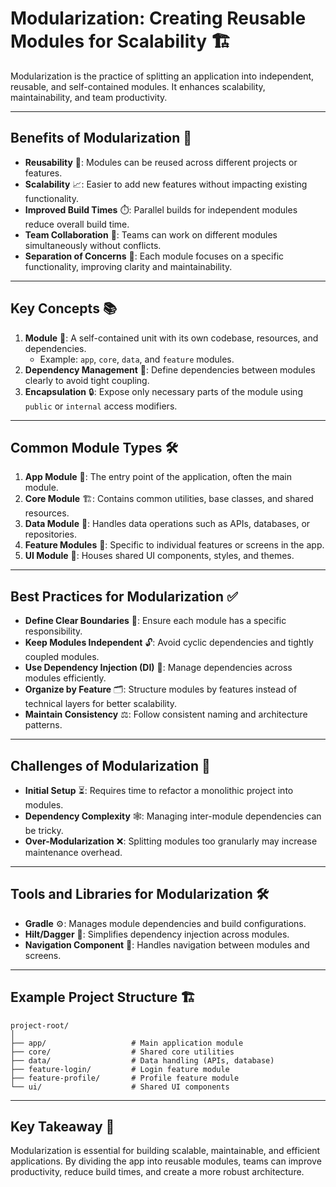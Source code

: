 # Modularization: Creating Reusable Modules for Scalability 🏗️

Modularization is the practice of splitting an application into independent, reusable, and self-contained modules. It enhances scalability, maintainability, and team productivity.

---

## Benefits of Modularization 🌟
- **Reusability** 🔄: Modules can be reused across different projects or features.
- **Scalability** 📈: Easier to add new features without impacting existing functionality.
- **Improved Build Times** ⏱️: Parallel builds for independent modules reduce overall build time.
- **Team Collaboration** 🤝: Teams can work on different modules simultaneously without conflicts.
- **Separation of Concerns** 🚦: Each module focuses on a specific functionality, improving clarity and maintainability.

---

## Key Concepts 📚
1. **Module** 🧩: A self-contained unit with its own codebase, resources, and dependencies.
   - Example: `app`, `core`, `data`, and `feature` modules.
2. **Dependency Management** 🔗: Define dependencies between modules clearly to avoid tight coupling.
3. **Encapsulation** 🔒: Expose only necessary parts of the module using `public` or `internal` access modifiers.

---

## Common Module Types 🛠️
1. **App Module** 📱: The entry point of the application, often the main module.
2. **Core Module** 🏗️: Contains common utilities, base classes, and shared resources.
3. **Data Module** 💾: Handles data operations such as APIs, databases, or repositories.
4. **Feature Modules** 🧩: Specific to individual features or screens in the app.
5. **UI Module** 🎨: Houses shared UI components, styles, and themes.

---

## Best Practices for Modularization ✅
- **Define Clear Boundaries** 🚧: Ensure each module has a specific responsibility.
- **Keep Modules Independent** 🔓: Avoid cyclic dependencies and tightly coupled modules.
- **Use Dependency Injection (DI)** 💉: Manage dependencies across modules efficiently.
- **Organize by Feature** 🗂️: Structure modules by features instead of technical layers for better scalability.
- **Maintain Consistency** ⚖️: Follow consistent naming and architecture patterns.

---

## Challenges of Modularization 🧗
- **Initial Setup** ⏳: Requires time to refactor a monolithic project into modules.
- **Dependency Complexity** 🕸️: Managing inter-module dependencies can be tricky.
- **Over-Modularization** ❌: Splitting modules too granularly may increase maintenance overhead.

---

## Tools and Libraries for Modularization 🛠️
- **Gradle** ⚙️: Manages module dependencies and build configurations.
- **Hilt/Dagger** 💉: Simplifies dependency injection across modules.
- **Navigation Component** 🧭: Handles navigation between modules and screens.

---

## Example Project Structure 🏗️

```
project-root/
│
├── app/                   # Main application module
├── core/                  # Shared core utilities
├── data/                  # Data handling (APIs, database)
├── feature-login/         # Login feature module
├── feature-profile/       # Profile feature module
└── ui/                    # Shared UI components
```
---

## Key Takeaway 📌
Modularization is essential for building scalable, maintainable, and efficient applications. By dividing the app into reusable modules, teams can improve productivity, reduce build times, and create a more robust architecture.